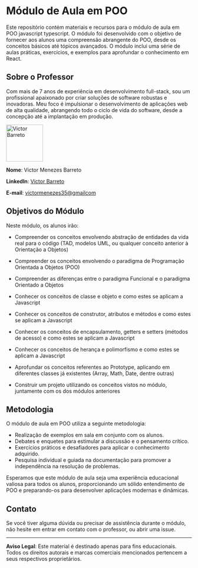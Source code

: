 # Módulo de Aula em POO

Este repositório contém materiais e recursos para o módulo de aula em POO javascript typescript. O módulo foi desenvolvido com o objetivo de fornecer aos alunos uma compreensão abrangente do POO, desde os conceitos básicos até tópicos avançados. O módulo inclui uma série de aulas práticas, exercícios, e exemplos para aprofundar o conhecimento em React.

## Sobre o Professor

Com mais de 7 anos de experiência em desenvolvimento full-stack, sou um profissional apaixonado por criar soluções de software robustas e inovadoras. Meu foco é impulsionar o desenvolvimento de aplicações web de alta qualidade, abrangendo todo o ciclo de vida do software, desde a concepção até a implantação em produção.

<img src="https://res.cloudinary.com/onstrider/image/upload/q_auto:best,h_336/v1698084034/profile-pictures/ee62a0f2-f69c-4a56-a0c5-071ca8bbba66.jpg" alt="Victor Barreto" width="100"/>
<br />

**Nome**: Victor Menezes Barreto

**LinkedIn**: [Victor Barreto](https://www.linkedin.com/in/victormenezes35/)

**E-mail**: [victormenezes35@gmailcom](mailto:victormenezes35@gmail.com)

## Objetivos do Módulo

Neste módulo, os alunos irão:

- Compreender os conceitos envolvendo abstração de entidades da vida real para o código (TAD, modelos UML, ou qualquer conceito anterior à Orientação a Objetos)

- Compreender os conceitos envolvendo o paradigma de Programação Orientada a Objetos (POO)

- Compreender as diferenças entre o paradigma Funcional e o paradigma Orientado a Objetos

- Conhecer os conceitos de classe e objeto e como estes se aplicam a Javascript

- Conhecer os conceitos de construtor, atributos e métodos e como estes se aplicam a Javascript

- Conhecer os conceitos de encapsulamento, getters e setters (métodos de acesso) e como estes se aplicam a Javascript

- Conhecer os conceitos de herança e polimorfismo e como estes se aplicam a Javascript

- Aprofundar os conceitos referentes ao Prototype, aplicando em diferentes classes já existentes (Array, Math, Date, dentre outras)

- Construir um projeto utilizando os conceitos vistos no módulo, juntamente com os dos módulos anteriores

## Metodologia

O módulo de aula em POO utiliza a seguinte metodologia:

- Realização de exemplos em sala em conjunto com os alunos.
- Debates e enquetes para estimular a discussão e o pensamento crítico.
- Exercícios práticos e desafiadores para aplicar o conhecimento adquirido.
- Pesquisa individual e guiada na documentação para promover a independência na resolução de problemas.

Esperamos que este módulo de aula seja uma experiência educacional valiosa para todos os alunos, proporcionando um sólido entendimento de POO e preparando-os para desenvolver aplicações modernas e dinâmicas.

## Contato

Se você tiver alguma dúvida ou precisar de assistência durante o módulo, não hesite em entrar em contato com o professor, ou abrir uma issue.

---

**Aviso Legal**: Este material é destinado apenas para fins educacionais. Todos os direitos autorais e marcas comerciais mencionados pertencem a seus respectivos proprietários.
